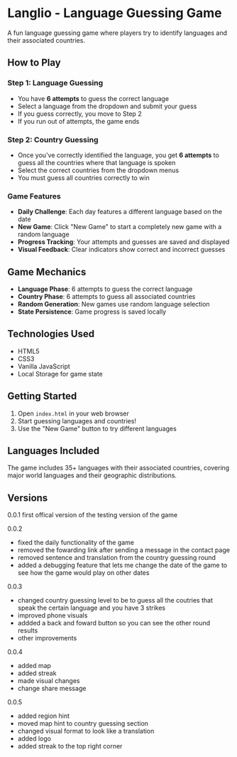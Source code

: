 # Langlio - Language Guessing Game

A fun language guessing game where players try to identify languages and their associated countries.

## How to Play

### Step 1: Language Guessing
- You have **6 attempts** to guess the correct language
- Select a language from the dropdown and submit your guess
- If you guess correctly, you move to Step 2
- If you run out of attempts, the game ends

### Step 2: Country Guessing
- Once you've correctly identified the language, you get **6 attempts** to guess all the countries where that language is spoken
- Select the correct countries from the dropdown menus
- You must guess all countries correctly to win

### Game Features
- **Daily Challenge**: Each day features a different language based on the date
- **New Game**: Click "New Game" to start a completely new game with a random language
- **Progress Tracking**: Your attempts and guesses are saved and displayed
- **Visual Feedback**: Clear indicators show correct and incorrect guesses

## Game Mechanics

- **Language Phase**: 6 attempts to guess the correct language
- **Country Phase**: 6 attempts to guess all associated countries
- **Random Generation**: New games use random language selection
- **State Persistence**: Game progress is saved locally

## Technologies Used

- HTML5
- CSS3
- Vanilla JavaScript
- Local Storage for game state

## Getting Started

1. Open `index.html` in your web browser
2. Start guessing languages and countries!
3. Use the "New Game" button to try different languages

## Languages Included

The game includes 35+ languages with their associated countries, covering major world languages and their geographic distributions. 

## Versions

0.0.1 first offical version of the testing version of the game

0.0.2 
 - fixed the daily functionality of the game
 - removed the fowarding link after sending a message in the contact page
 - removed sentence and translation from the country guessing round
 - added a debugging feature that lets me change the date of the game to see how the game would play on other dates

 0.0.3
 - changed country guessing level to be to guess all the coutries that speak the certain language and you have 3 strikes
 - improved phone visuals
 - addded a back and foward button so you can see the other round results
 - other improvements

 0.0.4
 - added map
 - added streak
 - made visual changes 
 - change share message

 0.0.5
 - added region hint
 - moved map hint to country guessing section
 - changed visual format to look like a translation
 - added logo
 - added streak to the top right corner
 
